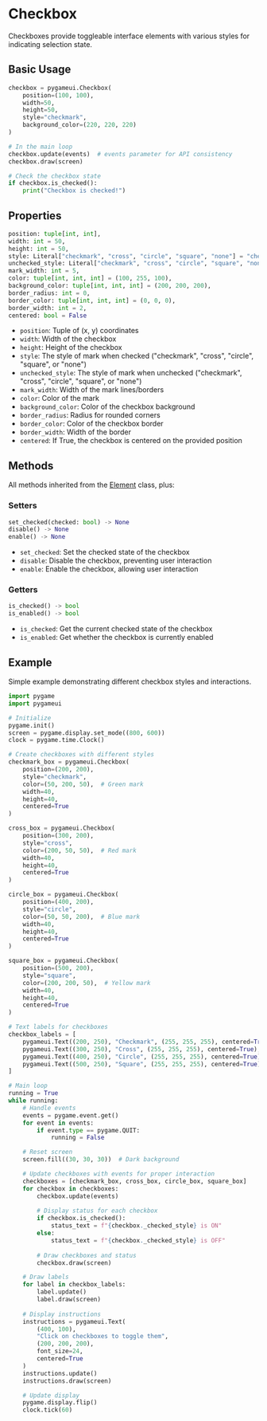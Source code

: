 # Checkbox

Checkboxes provide toggleable interface elements with various styles for indicating selection state.

## Basic Usage

```python
checkbox = pygameui.Checkbox(
    position=(100, 100),
    width=50,
    height=50,
    style="checkmark",
    background_color=(220, 220, 220)
)

# In the main loop
checkbox.update(events)  # events parameter for API consistency
checkbox.draw(screen)

# Check the checkbox state
if checkbox.is_checked():
    print("Checkbox is checked!")
```

## Properties

```python
position: tuple[int, int],
width: int = 50,
height: int = 50,
style: Literal["checkmark", "cross", "circle", "square", "none"] = "checkmark",
unchecked_style: Literal["checkmark", "cross", "circle", "square", "none"] = "none",
mark_width: int = 5,
color: tuple[int, int, int] = (100, 255, 100),
background_color: tuple[int, int, int] = (200, 200, 200),
border_radius: int = 0,
border_color: tuple[int, int, int] = (0, 0, 0),
border_width: int = 2,
centered: bool = False
```

- `position`: Tuple of (x, y) coordinates
- `width`: Width of the checkbox
- `height`: Height of the checkbox
- `style`: The style of mark when checked ("checkmark", "cross", "circle", "square", or "none")
- `unchecked_style`: The style of mark when unchecked ("checkmark", "cross", "circle", "square", or "none")
- `mark_width`: Width of the mark lines/borders
- `color`: Color of the mark
- `background_color`: Color of the checkbox background
- `border_radius`: Radius for rounded corners
- `border_color`: Color of the checkbox border
- `border_width`: Width of the border
- `centered`: If True, the checkbox is centered on the provided position

## Methods

All methods inherited from the [Element](element.md) class, plus:

### Setters

```python
set_checked(checked: bool) -> None
disable() -> None
enable() -> None
```

- `set_checked`: Set the checked state of the checkbox
- `disable`: Disable the checkbox, preventing user interaction
- `enable`: Enable the checkbox, allowing user interaction

### Getters

```python
is_checked() -> bool
is_enabled() -> bool
```

- `is_checked`: Get the current checked state of the checkbox
- `is_enabled`: Get whether the checkbox is currently enabled

## Example

Simple example demonstrating different checkbox styles and interactions.

```python
import pygame
import pygameui

# Initialize
pygame.init()
screen = pygame.display.set_mode((800, 600))
clock = pygame.time.Clock()

# Create checkboxes with different styles
checkmark_box = pygameui.Checkbox(
    position=(200, 200),
    style="checkmark",
    color=(50, 200, 50),  # Green mark
    width=40,
    height=40,
    centered=True
)

cross_box = pygameui.Checkbox(
    position=(300, 200),
    style="cross",
    color=(200, 50, 50),  # Red mark
    width=40,
    height=40,
    centered=True
)

circle_box = pygameui.Checkbox(
    position=(400, 200),
    style="circle",
    color=(50, 50, 200),  # Blue mark
    width=40,
    height=40,
    centered=True
)

square_box = pygameui.Checkbox(
    position=(500, 200),
    style="square",
    color=(200, 200, 50),  # Yellow mark
    width=40,
    height=40,
    centered=True
)

# Text labels for checkboxes
checkbox_labels = [
    pygameui.Text((200, 250), "Checkmark", (255, 255, 255), centered=True),
    pygameui.Text((300, 250), "Cross", (255, 255, 255), centered=True),
    pygameui.Text((400, 250), "Circle", (255, 255, 255), centered=True),
    pygameui.Text((500, 250), "Square", (255, 255, 255), centered=True)
]

# Main loop
running = True
while running:
    # Handle events
    events = pygame.event.get()
    for event in events:
        if event.type == pygame.QUIT:
            running = False

    # Reset screen
    screen.fill((30, 30, 30))  # Dark background

    # Update checkboxes with events for proper interaction
    checkboxes = [checkmark_box, cross_box, circle_box, square_box]
    for checkbox in checkboxes:
        checkbox.update(events)
        
        # Display status for each checkbox
        if checkbox.is_checked():
            status_text = f"{checkbox._checked_style} is ON"
        else:
            status_text = f"{checkbox._checked_style} is OFF"
            
        # Draw checkboxes and status
        checkbox.draw(screen)

    # Draw labels
    for label in checkbox_labels:
        label.update()
        label.draw(screen)
        
    # Display instructions
    instructions = pygameui.Text(
        (400, 100), 
        "Click on checkboxes to toggle them", 
        (200, 200, 200),
        font_size=24,
        centered=True
    )
    instructions.update()
    instructions.draw(screen)

    # Update display
    pygame.display.flip()
    clock.tick(60)
```
